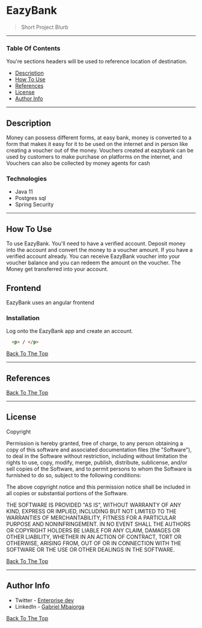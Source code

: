 # EazyBank 
> Short Project Blurb

---
### Table Of Contents
You're sections headers will be used to reference location of destination.

- [Description](#description)
- [How To Use](#how-to-use)
- [References](#refrences)
- [License](#license)
- [Author Info](#author-info)

---
## Description
Money can possess different forms, at easy bank, money is converted to a form that makes it easy for it to be used on the internet and in person
like creating a voucher out of the money. Vouchers created at eazybank can be used by customers to make purchase on platforms on the internet, and
Vouchers can also be collected by money agents for cash

### Technologies 
- Java 11
- Postgres sql
- Spring Security

---
## How To Use

To use EazyBank. You'll need to have a verified account. Deposit money into the account and convert the money to a voucher amount. 
If you have a verified account already. You can receive EazyBank voucher into your voucher balance and you can redeem the amount on the voucher.
The Money get transferred into your account.

## Frontend
EazyBank uses an angular frontend
### Installation
Log onto the EazyBank app and create an account. 


```html
  <p> / </p>
```
[Back To The Top](#project-name)

---

## References
[Back To The Top](#project-name)

---
## License

Copyright <YEAR> <COPYRIGHT HOLDER>

Permission is hereby granted, free of charge, to any person obtaining a copy of this software and associated documentation files (the "Software"),
to deal in the Software without restriction, including without limitation the rights to use, copy, modify, merge, publish, distribute, sublicense,
and/or sell copies of the Software, and to permit persons to whom the Software is furnished to do so, subject to the following conditions:

The above copyright notice and this permission notice shall be included in all copies or substantial portions of the Software.
  
THE SOFTWARE IS PROVIDED "AS IS", WITHOUT WARRANTY OF ANY KIND, EXPRESS OR IMPLIED, INCLUDING BUT NOT LIMITED TO THE WARRANTIES OF MERCHANTABILITY,
FITNESS FOR A PARTICULAR PURPOSE AND NONINFRINGEMENT. IN NO EVENT SHALL THE AUTHORS OR COPYRIGHT HOLDERS BE LIABLE FOR ANY CLAIM, DAMAGES OR OTHER
LIABILITY, WHETHER IN AN ACTION OF CONTRACT, TORT OR OTHERWISE, ARISING FROM, OUT OF OR IN CONNECTION WITH THE SOFTWARE OR THE USE OR OTHER DEALINGS
IN THE SOFTWARE.
  
  
[Back To The Top](#project-name)
  
---
## Author Info
  - Twitter - [Enterprise dev](https://twitter.com/duver_sdl)
  - LinkedIn - [Gabriel Mbaiorga](https://wwww.linkedin.com/in/gabriel-mbaiorga)
  
[Back To The Top](#project-name)
